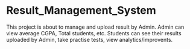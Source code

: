 # Result_Management_System
This project is about to manage and upload result by Admin.
Admin can view average CGPA, Total students, etc.
Students can see their results uploaded by Admin, take practise tests, view analytics/improvents.
